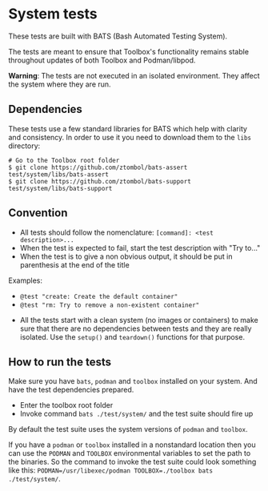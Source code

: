 # System tests

These tests are built with BATS (Bash Automated Testing System).

The tests are meant to ensure that Toolbox's functionality remains stable
throughout updates of both Toolbox and Podman/libpod.

**Warning**: The tests are not executed in an isolated environment. They affect
the system where they are run.

## Dependencies

These tests use a few standard libraries for BATS which help with clarity
and consistency. In order to use it you need to download them to the `libs`
directory:

```
# Go to the Toolbox root folder
$ git clone https://github.com/ztombol/bats-assert test/system/libs/bats-assert
$ git clone https://github.com/ztombol/bats-support test/system/libs/bats-support
```

## Convention

- All tests should follow the nomenclature: `[command]: <test description>...`
- When the test is expected to fail, start the test description with "Try
  to..."
- When the test is to give a non obvious output, it should be put in parenthesis
  at the end of the title

Examples:

* `@test "create: Create the default container"`
* `@test "rm: Try to remove a non-existent container"`

- All the tests start with a clean system (no images or containers) to make sure
  that there are no dependencies between tests and they are really isolated. Use
  the `setup()` and `teardown()` functions for that purpose.

## How to run the tests

Make sure you have `bats`, `podman` and `toolbox` installed on your system. And
have the test dependencies prepared.

- Enter the toolbox root folder
- Invoke command `bats ./test/system/` and the test suite should fire up

By default the test suite uses the system versions of `podman` and `toolbox`.

If you have a `podman` or `toolbox` installed in a nonstandard location then
you can use the `PODMAN` and `TOOLBOX` environmental variables to set the path
to the binaries. So the command to invoke the test suite could look something
like this: `PODMAN=/usr/libexec/podman TOOLBOX=./toolbox bats ./test/system/`.